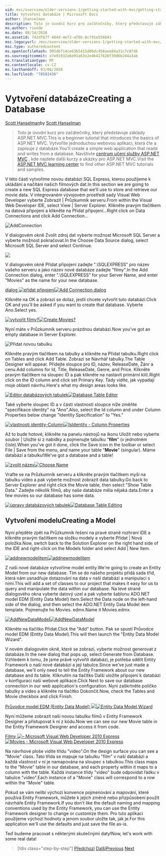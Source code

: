 ```yaml
---
uid: mvc/overview/older-versions-1/getting-started-with-mvc/getting-started-with-mvc-part4
title: Vytvoření databáze | Microsoft Docs
author: shanselman
description: Toto je úvodní kurz pro začátečníky, který představuje základy ASP.NET MVC. Vytvořte jednoduchou webovou aplikaci, která čte a zapisuje z databáze.
ms.author: riande
ms.date: 08/14/2010
ms.assetid: 742df67f-484d-4ef3-af6b-8c791e556b43
msc.legacyurl: /mvc/overview/older-versions-1/getting-started-with-mvc/getting-started-with-mvc-part4
msc.type: authoredcontent
ms.openlocfilehash: 995db714ce6365415d06dc458aee84a31c7c8fd6
ms.sourcegitcommit: e7e91932a6e91a63e2e46417626f39d6b244a3ab
ms.translationtype: MT
ms.contentlocale: cs-CZ
ms.lasthandoff: 03/06/2020
ms.locfileid: "78581436"
---
```

# <a name="creating-a-database"></a><span data-ttu-id="0cb3f-104">Vytvoření databáze</span><span class="sxs-lookup"><span data-stu-id="0cb3f-104">Creating a Database</span></span>

<span data-ttu-id="0cb3f-105">[Scott Hanselman](https://github.com/shanselman)</span><span class="sxs-lookup"><span data-stu-id="0cb3f-105">by [Scott Hanselman](https://github.com/shanselman)</span></span>

> <span data-ttu-id="0cb3f-106">Toto je úvodní kurz pro začátečníky, který představuje základy ASP.NET MVC.</span><span class="sxs-lookup"><span data-stu-id="0cb3f-106">This is a beginner tutorial that introduces the basics of ASP.NET MVC.</span></span> <span data-ttu-id="0cb3f-107">Vytvoříte jednoduchou webovou aplikaci, která čte a zapisuje z databáze.</span><span class="sxs-lookup"><span data-stu-id="0cb3f-107">You'll create a simple web application that reads and writes from a database.</span></span> <span data-ttu-id="0cb3f-108">Navštivte [centrum učení služby ASP.NET MVC](../../../index.md) , kde najdete další kurzy a ukázky pro ASP.NET MVC.</span><span class="sxs-lookup"><span data-stu-id="0cb3f-108">Visit the [ASP.NET MVC learning center](../../../index.md) to find other ASP.NET MVC tutorials and samples.</span></span>

<span data-ttu-id="0cb3f-109">V této části vytvoříme novou databázi SQL Express, kterou použijeme k ukládání a načítání našich filmových dat.</span><span class="sxs-lookup"><span data-stu-id="0cb3f-109">In this section we are going to create a new SQL Express database that we'll use to store and retrieve our movie data.</span></span> <span data-ttu-id="0cb3f-110">V integrovaném vývojovém prostředí sady Visual Web Developer vyberte Zobrazit | Průzkumník serveru.</span><span class="sxs-lookup"><span data-stu-id="0cb3f-110">From within the Visual Web Developer IDE, select View | Server Explorer.</span></span> <span data-ttu-id="0cb3f-111">Klikněte pravým tlačítkem na datová připojení a klikněte na Přidat připojení...</span><span class="sxs-lookup"><span data-stu-id="0cb3f-111">Right click on Data Connections and click Add Connection...</span></span>

![AddConnection](getting-started-with-mvc-part4/_static/image1.png)

<span data-ttu-id="0cb3f-113">V dialogovém okně Zvolit zdroj dat vyberte možnost Microsoft SQL Server a vyberte možnost pokračovat.</span><span class="sxs-lookup"><span data-stu-id="0cb3f-113">In the Choose Data Source dialog, select Microsoft SQL Server and select Continue.</span></span>

![](getting-started-with-mvc-part4/_static/image2.png)

<span data-ttu-id="0cb3f-114">V dialogovém okně Přidat připojení zadejte ".\SQLEXPRESS" pro název vašeho serveru a jako název nové databáze zadejte "filmy".</span><span class="sxs-lookup"><span data-stu-id="0cb3f-114">In the Add Connection dialog, enter ".\SQLEXPRESS" for your Server Name, and enter "Movies" as the name for your new database.</span></span>

<span data-ttu-id="0cb3f-115">[dialog ![přidat připojení](getting-started-with-mvc-part4/_static/image4.png)](getting-started-with-mvc-part4/_static/image3.png)</span><span class="sxs-lookup"><span data-stu-id="0cb3f-115">[![Add Connection dialog](getting-started-with-mvc-part4/_static/image4.png)](getting-started-with-mvc-part4/_static/image3.png)</span></span>

<span data-ttu-id="0cb3f-116">Klikněte na OK a zobrazí se dotaz, jestli chcete vytvořit tuto databázi.</span><span class="sxs-lookup"><span data-stu-id="0cb3f-116">Click OK and you'll be asked if you want to create that database.</span></span> <span data-ttu-id="0cb3f-117">Vyberte Ano.</span><span class="sxs-lookup"><span data-stu-id="0cb3f-117">Select yes.</span></span>

<span data-ttu-id="0cb3f-118">[![vytvořit filmy?](getting-started-with-mvc-part4/_static/image6.png)](getting-started-with-mvc-part4/_static/image5.png)</span><span class="sxs-lookup"><span data-stu-id="0cb3f-118">[![Create Movies?](getting-started-with-mvc-part4/_static/image6.png)](getting-started-with-mvc-part4/_static/image5.png)</span></span>

<span data-ttu-id="0cb3f-119">Nyní máte v Průzkumník serveru prázdnou databázi.</span><span class="sxs-lookup"><span data-stu-id="0cb3f-119">Now you've got an empty database in Server Explorer.</span></span>

![Přidat novou tabulku](getting-started-with-mvc-part4/_static/image7.png)

<span data-ttu-id="0cb3f-121">Klikněte pravým tlačítkem na tabulky a klikněte na Přidat tabulku.</span><span class="sxs-lookup"><span data-stu-id="0cb3f-121">Right click on Tables and click Add Table.</span></span> <span data-ttu-id="0cb3f-122">Zobrazí se Návrhář tabulky.</span><span class="sxs-lookup"><span data-stu-id="0cb3f-122">The Table Designer will appear.</span></span> <span data-ttu-id="0cb3f-123">Přidejte sloupce pro ID, název, ReleaseDate, Žánr a cenu.</span><span class="sxs-lookup"><span data-stu-id="0cb3f-123">Add columns for Id, Title, ReleaseDate, Genre, and Price.</span></span> <span data-ttu-id="0cb3f-124">Klikněte pravým tlačítkem na sloupec ID a pak klikněte na nastavit primární klíč.</span><span class="sxs-lookup"><span data-stu-id="0cb3f-124">Right click on the ID column and click set Primary Key.</span></span> <span data-ttu-id="0cb3f-125">Tady vidíte, jak vypadají moje oblasti návrhu.</span><span class="sxs-lookup"><span data-stu-id="0cb3f-125">Here's what my design areas looks like.</span></span>

<span data-ttu-id="0cb3f-126">[![Editor databázových tabulek](getting-started-with-mvc-part4/_static/image9.png)](getting-started-with-mvc-part4/_static/image8.png)</span><span class="sxs-lookup"><span data-stu-id="0cb3f-126">[![Database Table Editor](getting-started-with-mvc-part4/_static/image9.png)](getting-started-with-mvc-part4/_static/image8.png)</span></span>

<span data-ttu-id="0cb3f-127">Také vyberte sloupec ID a v části vlastnosti sloupce níže změňte "specifikace identity" na "Ano".</span><span class="sxs-lookup"><span data-stu-id="0cb3f-127">Also, select the Id column and under Column Properties below change "Identity Specification" to "Yes."</span></span>

<span data-ttu-id="0cb3f-128">[![vlastnosti identity-Column](getting-started-with-mvc-part4/_static/image11.png)](getting-started-with-mvc-part4/_static/image10.png)</span><span class="sxs-lookup"><span data-stu-id="0cb3f-128">[![IsIdentity - Column Properties](getting-started-with-mvc-part4/_static/image11.png)](getting-started-with-mvc-part4/_static/image10.png)</span></span>

<span data-ttu-id="0cb3f-129">Až to bude hotové, klikněte na panelu nástrojů na ikonu Uložit nebo vyberte soubor | Uložte si z nabídky a pojmenujte tabulku "**film**" (v jednotném čísle).</span><span class="sxs-lookup"><span data-stu-id="0cb3f-129">When you've got it done, click the Save icon in the toolbar or select File | Save from the menu, and name your table "**Movie**" (singular).</span></span> <span data-ttu-id="0cb3f-130">Máme databázi a tabulku!</span><span class="sxs-lookup"><span data-stu-id="0cb3f-130">We've got a database and a table!</span></span>

<span data-ttu-id="0cb3f-131">[![zvolit název](getting-started-with-mvc-part4/_static/image13.png)](getting-started-with-mvc-part4/_static/image12.png)</span><span class="sxs-lookup"><span data-stu-id="0cb3f-131">[![Choose Name](getting-started-with-mvc-part4/_static/image13.png)](getting-started-with-mvc-part4/_static/image12.png)</span></span>

<span data-ttu-id="0cb3f-132">Vraťte se na Průzkumník serveru a klikněte pravým tlačítkem myši na tabulku video a pak vyberte možnost zobrazit data tabulky.</span><span class="sxs-lookup"><span data-stu-id="0cb3f-132">Go back to Server Explorer and right click the Movie table, then select "Show Table Data."</span></span> <span data-ttu-id="0cb3f-133">Zadejte několik filmů, aby naše databáze měla nějaká data.</span><span class="sxs-lookup"><span data-stu-id="0cb3f-133">Enter a few movies so our database has some data.</span></span>

<span data-ttu-id="0cb3f-134">[![úpravy databázových tabulek](getting-started-with-mvc-part4/_static/image15.png)](getting-started-with-mvc-part4/_static/image14.png)</span><span class="sxs-lookup"><span data-stu-id="0cb3f-134">[![Database Table Editing](getting-started-with-mvc-part4/_static/image15.png)](getting-started-with-mvc-part4/_static/image14.png)</span></span>

## <a name="creating-a-model"></a><span data-ttu-id="0cb3f-135">Vytvoření modelu</span><span class="sxs-lookup"><span data-stu-id="0cb3f-135">Creating a Model</span></span>

<span data-ttu-id="0cb3f-136">Nyní přejděte zpět na Průzkumník řešení na pravé straně rozhraní IDE a klikněte pravým tlačítkem na složku modely a vyberte Přidat | Nová položka.</span><span class="sxs-lookup"><span data-stu-id="0cb3f-136">Now, switch back to the Solution Explorer on the right hand side of the IDE and right-click on the Models folder and select Add | New Item.</span></span>

<span data-ttu-id="0cb3f-137">[![addnewmodelitem](getting-started-with-mvc-part4/_static/image17.png)](getting-started-with-mvc-part4/_static/image16.png)</span><span class="sxs-lookup"><span data-stu-id="0cb3f-137">[![addnewmodelitem](getting-started-with-mvc-part4/_static/image17.png)](getting-started-with-mvc-part4/_static/image16.png)</span></span>

<span data-ttu-id="0cb3f-138">Z naší nové databáze vytvoříme model entity.</span><span class="sxs-lookup"><span data-stu-id="0cb3f-138">We're going to create an Entity Model from our new database.</span></span> <span data-ttu-id="0cb3f-139">Tím se do našeho projektu přidá sada tříd, která nám usnadňuje dotazování na data v naší databázi a manipulaci s nimi.</span><span class="sxs-lookup"><span data-stu-id="0cb3f-139">This will add a set of classes to our project that makes it easy for us to query and manipulate the data within our database.</span></span> <span data-ttu-id="0cb3f-140">Na levé straně dialogového okna vyberte datový uzel a pak vyberte šablonu ADO.NET model EDM (Entity Data Model) Item.</span><span class="sxs-lookup"><span data-stu-id="0cb3f-140">Select the Data node on the left-hand side of the dialog, and then select the ADO.NET Entity Data Model item template.</span></span> <span data-ttu-id="0cb3f-141">Pojmenujte ho Movies. edmx.</span><span class="sxs-lookup"><span data-stu-id="0cb3f-141">Name it Movies.edmx.</span></span>

<span data-ttu-id="0cb3f-142">[![AddNewDataModel](getting-started-with-mvc-part4/_static/image19.png)](getting-started-with-mvc-part4/_static/image18.png)</span><span class="sxs-lookup"><span data-stu-id="0cb3f-142">[![AddNewDataModel](getting-started-with-mvc-part4/_static/image19.png)](getting-started-with-mvc-part4/_static/image18.png)</span></span>

<span data-ttu-id="0cb3f-143">Klikněte na tlačítko Přidat.</span><span class="sxs-lookup"><span data-stu-id="0cb3f-143">Click the "Add" button.</span></span> <span data-ttu-id="0cb3f-144">Pak se spustí Průvodce model EDM (Entity Data Model).</span><span class="sxs-lookup"><span data-stu-id="0cb3f-144">This will then launch the "Entity Data Model Wizard".</span></span>

<span data-ttu-id="0cb3f-145">V novém dialogovém okně, které se zobrazí, vyberte možnost generovat z databáze.</span><span class="sxs-lookup"><span data-stu-id="0cb3f-145">In the new dialog that pops up, select Generate from Database.</span></span> <span data-ttu-id="0cb3f-146">Vzhledem k tomu, že jsme právě vytvořili databázi, je potřeba sdělit Entity Framework o naší nové databázi a její tabulce.</span><span class="sxs-lookup"><span data-stu-id="0cb3f-146">Since we've just made a database, we'll only need to tell the Entity Framework about our new database and its table.</span></span> <span data-ttu-id="0cb3f-147">Kliknutím na tlačítko Další uložíte připojení k databázi v konfiguraci naší webové aplikace.</span><span class="sxs-lookup"><span data-stu-id="0cb3f-147">Click Next to save our database connection in our web application's configuration.</span></span> <span data-ttu-id="0cb3f-148">Nyní zaškrtněte políčko tabulky a video a klikněte na tlačítko Dokončit.</span><span class="sxs-lookup"><span data-stu-id="0cb3f-148">Now, check the Tables and Movie checkbox and click Finish.</span></span>

<span data-ttu-id="0cb3f-149">[Průvodce model EDM (Entity Data Model) ![](getting-started-with-mvc-part4/_static/image21.png)](getting-started-with-mvc-part4/_static/image20.png)</span><span class="sxs-lookup"><span data-stu-id="0cb3f-149">[![Entity Data Model Wizard](getting-started-with-mvc-part4/_static/image21.png)](getting-started-with-mvc-part4/_static/image20.png)</span></span>

<span data-ttu-id="0cb3f-150">Nyní můžeme zobrazit naši novou tabulku filmů v Entity Framework Designer a přistupovat k ní z kódu.</span><span class="sxs-lookup"><span data-stu-id="0cb3f-150">Now we can see our new Movie table in the Entity Framework Designer and access it from code.</span></span>

<span data-ttu-id="0cb3f-151">[Filmy ![– Microsoft Visual Web Developer 2010 Express](getting-started-with-mvc-part4/_static/image23.png)](getting-started-with-mvc-part4/_static/image22.png)</span><span class="sxs-lookup"><span data-stu-id="0cb3f-151">[![Movies - Microsoft Visual Web Developer 2010 Express](getting-started-with-mvc-part4/_static/image23.png)](getting-started-with-mvc-part4/_static/image22.png)</span></span>

<span data-ttu-id="0cb3f-152">Na návrhové ploše vidíte třídu "video".</span><span class="sxs-lookup"><span data-stu-id="0cb3f-152">On the design surface you can see a "Movie" class.</span></span> <span data-ttu-id="0cb3f-153">Tato třída se mapuje na tabulku "film" v naší databázi a každá vlastnost v ní je namapována na sloupec s tabulkou.</span><span class="sxs-lookup"><span data-stu-id="0cb3f-153">This class maps to the "Movie" table in our database, and each property within it maps to a column with the table.</span></span> <span data-ttu-id="0cb3f-154">Každá instance třídy "video" bude odpovídat řádku v tabulce "video".</span><span class="sxs-lookup"><span data-stu-id="0cb3f-154">Each instance of a "Movie" class will correspond to a row within the "Movie" table.</span></span>

<span data-ttu-id="0cb3f-155">Pokud se vám nelíbí výchozí konvence pojmenování a mapování, které používá Entity Framework, můžete k jejich změně nebo přizpůsobení použít návrháře Entity Framework.</span><span class="sxs-lookup"><span data-stu-id="0cb3f-155">If you don't like the default naming and mapping conventions used by the Entity Framework, you can use the Entity Framework designer to change or customize them.</span></span> <span data-ttu-id="0cb3f-156">Pro tuto aplikaci použijeme výchozí hodnoty a jenom soubor uložte tak, jak je.</span><span class="sxs-lookup"><span data-stu-id="0cb3f-156">For this application we'll use the defaults and just save the file as-is.</span></span>

<span data-ttu-id="0cb3f-157">Teď budeme pracovat s některými skutečnými daty!</span><span class="sxs-lookup"><span data-stu-id="0cb3f-157">Now, let's work with some real data!</span></span>

> [!div class="step-by-step"]
> <span data-ttu-id="0cb3f-158">[Předchozí](getting-started-with-mvc-part3.md)
> [Další](getting-started-with-mvc-part5.md)</span><span class="sxs-lookup"><span data-stu-id="0cb3f-158">[Previous](getting-started-with-mvc-part3.md)
[Next](getting-started-with-mvc-part5.md)</span></span>
